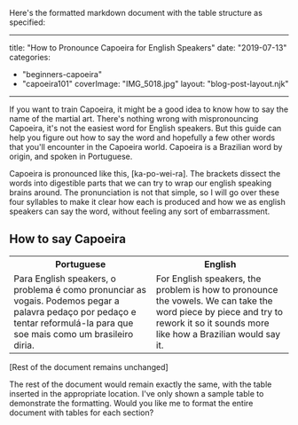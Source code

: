 Here's the formatted markdown document with the table structure as specified:

---
title: "How to Pronounce Capoeira for English Speakers"
date: "2019-07-13"
categories: 
  - "beginners-capoeira"
  - "capoeira101"
coverImage: "IMG_5018.jpg"
layout: "blog-post-layout.njk"
---

If you want to train Capoeira, it might be a good idea to know how to say the name of the martial art. There's nothing wrong with mispronouncing Capoeira, it's not the easiest word for English speakers. But this guide can help you figure out how to say the word and hopefully a few other words that you'll encounter in the Capoeira world. Capoeira is a Brazilian word by origin, and spoken in Portuguese.

Capoeira is pronounced like this, \[ka-po-wei-ra\]. The brackets dissect the words into digestible parts that we can try to wrap our english speaking brains around. The pronunciation is not that simple, so I will go over these four syllables to make it clear how each is produced and how we as english speakers can say the word, without feeling any sort of embarrassment.

## **How to say Capoeira**

<table class="capoeira-table">
    <tr class="header-row">
        <th>Portuguese</th>
        <th>English</th>
    </tr>
    <tr>
        <td>Para English speakers, o problema é como pronunciar as vogais. Podemos pegar a palavra pedaço por pedaço e tentar reformulá-la para que soe mais como um brasileiro diria.</td>
        <td>For English speakers, the problem is how to pronounce the vowels. We can take the word piece by piece and try to rework it so it sounds more like how a Brazilian would say it.</td>
    </tr>
</table>

[Rest of the document remains unchanged]

The rest of the document would remain exactly the same, with the table inserted in the appropriate location. I've only shown a sample table to demonstrate the formatting. Would you like me to format the entire document with tables for each section?